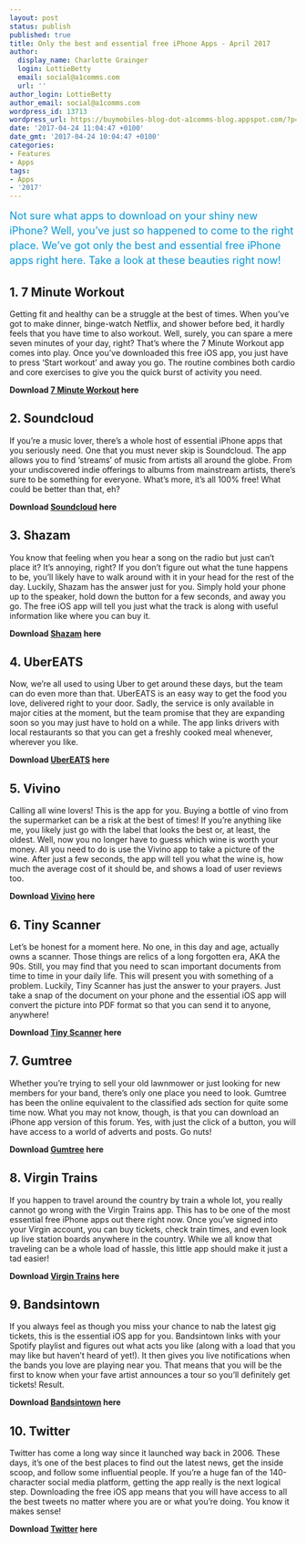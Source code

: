 ```yaml
---
layout: post
status: publish
published: true
title: Only the best and essential free iPhone Apps - April 2017
author:
  display_name: Charlotte Grainger
  login: LottieBetty
  email: social@a1comms.com
  url: ''
author_login: LottieBetty
author_email: social@a1comms.com
wordpress_id: 13713
wordpress_url: https://buymobiles-blog-dot-a1comms-blog.appspot.com/?p=13713
date: '2017-04-24 11:04:47 +0100'
date_gmt: '2017-04-24 10:04:47 +0100'
categories:
- Features
- Apps
tags:
- Apps
- '2017'
---
```

<p><span class="postStandFirst" style="color: #0896d5; line-height: 26px; font-size: 18px;">Not sure what apps to download on your shiny new iPhone? Well, you&rsquo;ve just so happened to come to the right place. We&rsquo;ve got only the best and essential free iPhone apps right here. Take a look at these beauties right now!</span></p>
<h2>1. 7 Minute Workout</h2>
<p>Getting fit and healthy can be a struggle at the best of times. When you&rsquo;ve got to make dinner, binge-watch Netflix, and shower before bed, it hardly feels that you have time to also workout. Well, surely, you can spare a mere seven minutes of your day, right? That&rsquo;s where the 7 Minute Workout app comes into play. Once you&rsquo;ve downloaded this free iOS app, you just have to press &lsquo;Start workout&rsquo; and away you go. The routine combines both cardio and core exercises to give you the quick burst of activity you need.</p>
<p><b>Download </b><a href="https://itunes.apple.com/gb/app/seven-7-minute-workout-training-challenge/id650276551?mt=8" target="_blank"><b>7 Minute Workout</b></a><b> here</b></p>
<h2>2. Soundcloud</h2>
<p>If you&rsquo;re a music lover, there&rsquo;s a whole host of essential iPhone apps that you seriously need. One that you must never skip is Soundcloud. The app allows you to find &lsquo;streams&rsquo; of music from artists all around the globe. From your undiscovered indie offerings to albums from mainstream artists, there&rsquo;s sure to be something for everyone. What&rsquo;s more, it&rsquo;s all 100% free! What could be better than that, eh?</p>
<p><b>Download </b><a href="https://itunes.apple.com/gb/app/soundcloud-music-audio/id336353151?mt=8" target="_blank"><b>Soundcloud</b></a><b> here</b></p>
<h2>3. Shazam</h2>
<p>You know that feeling when you hear a song on the radio but just can&rsquo;t place it? It&rsquo;s annoying, right? If you don&rsquo;t figure out what the tune happens to be, you&rsquo;ll likely have to walk around with it in your head for the rest of the day. Luckily, Shazam has the answer just for you. Simply hold your phone up to the speaker, hold down the button for a few seconds, and away you go. The free iOS app will tell you just what the track is along with useful information like where you can buy it.</p>
<p><b>Download </b><a href="https://itunes.apple.com/gb/app/shazam-discover-music-artists-videos-lyrics/id284993459?mt=8" target="_blank"><b>Shazam</b></a><b> here</b></p>
<h2>4. UberEATS</h2>
<p>Now, we&rsquo;re all used to using Uber to get around these days, but the team can do even more than that. UberEATS is an easy way to get the food you love, delivered right to your door. Sadly, the service is only available in major cities at the moment, but the team promise that they are expanding soon so you may just have to hold on a while. The app links drivers with local restaurants so that you can get a freshly cooked meal whenever, wherever you like.</p>
<p><b>Download </b><a href="https://itunes.apple.com/gb/app/ubereats-food-delivery-fast/id1058959277?mt=8" target="_blank"><b>UberEATS</b></a><b> here</b></p>
<h2>5. Vivino</h2>
<p>Calling all wine lovers! This is the app for you. Buying a bottle of vino from the supermarket can be a risk at the best of times! If you&rsquo;re anything like me, you likely just go with the label that looks the best or, at least, the oldest. Well, now you no longer have to guess which wine is worth your money. All you need to do is use the Vivino app to take a picture of the wine. After just a few seconds, the app will tell you what the wine is, how much the average cost of it should be, and shows a load of user reviews too.</p>
<p><b>Download </b><a href="https://itunes.apple.com/gb/app/vivino-wine-scanner/id414461255?mt=8" target="_blank"><b>Vivino</b></a><b> here</b></p>
<h2>6. Tiny Scanner</h2>
<p>Let&rsquo;s be honest for a moment here. No one, in this day and age, actually owns a scanner. Those things are relics of a long forgotten era, AKA the 90s. Still, you may find that you need to scan important documents from time to time in your daily life. This will present you with something of a problem. Luckily, Tiny Scanner has just the answer to your prayers. Just take a snap of the document on your phone and the essential iOS app will convert the picture into PDF format so that you can send it to anyone, anywhere!</p>
<p><b>Download </b><a href="https://itunes.apple.com/gb/app/tiny-scanner-pdf-scanner-to-scan-document-receipt-fax/id595563753?mt=8" target="_blank"><b>Tiny Scanner</b></a><b> here</b></p>
<h2>7. Gumtree</h2>
<p>Whether you&rsquo;re trying to sell your old lawnmower or just looking for new members for your band, there&rsquo;s only one place you need to look. Gumtree has been the online equivalent to the classified ads section for quite some time now. What you may not know, though, is that you can download an iPhone app version of this forum. Yes, with just the click of a button, you will have access to a world of adverts and posts. Go nuts!</p>
<p><b>Download </b><a href="https://itunes.apple.com/gb/app/gumtree-classifieds-buy-sell-local-for-sale/id487946174?mt=8" target="_blank"><b>Gumtree</b></a><b> here</b></p>
<h2>8. Virgin Trains</h2>
<p>If you happen to travel around the country by train a whole lot, you really cannot go wrong with the Virgin Trains app. This has to be one of the most essential free iPhone apps out there right now. Once you&rsquo;ve signed into your Virgin account, you can buy tickets, check train times, and even look up live station boards anywhere in the country. While we all know that traveling can be a whole load of hassle, this little app should make it just a tad easier!</p>
<p><b>Download </b><a href="https://itunes.apple.com/gb/app/virgin-trains-tickets/id432543015?mt=8" target="_blank"><b>Virgin Trains</b></a><b> here</b></p>
<h2>9. Bandsintown</h2>
<p>If you always feel as though you miss your chance to nab the latest gig tickets, this is the essential iOS app for you. Bandsintown links with your Spotify playlist and figures out what acts you like (along with a load that you may like but haven&rsquo;t heard of yet!). It then gives you live notifications when the bands you love are playing near you. That means that you will be the first to know when your fave artist announces a tour so you&rsquo;ll definitely get tickets! Result.</p>
<p><b>Download </b><a href="https://itunes.apple.com/gb/app/bandsintown-concerts/id471394851?mt=8" target="_blank"><b>Bandsintown</b></a><b> here</b></p>
<h2>10. Twitter</h2>
<p>Twitter has come a long way since it launched way back in 2006. These days, it&rsquo;s one of the best places to find out the latest news, get the inside scoop, and follow some influential people. If you&rsquo;re a huge fan of the 140-character social media platform, getting the app really is the next logical step. Downloading the free iOS app means that you will have access to all the best tweets no matter where you are or what you&rsquo;re doing. You know it makes sense!</p>
<p><b>Download </b><a href="https://itunes.apple.com/gb/app/twitter/id333903271?mt=8" target="_blank"><b>Twitter</b></a><b> here</b></p>
